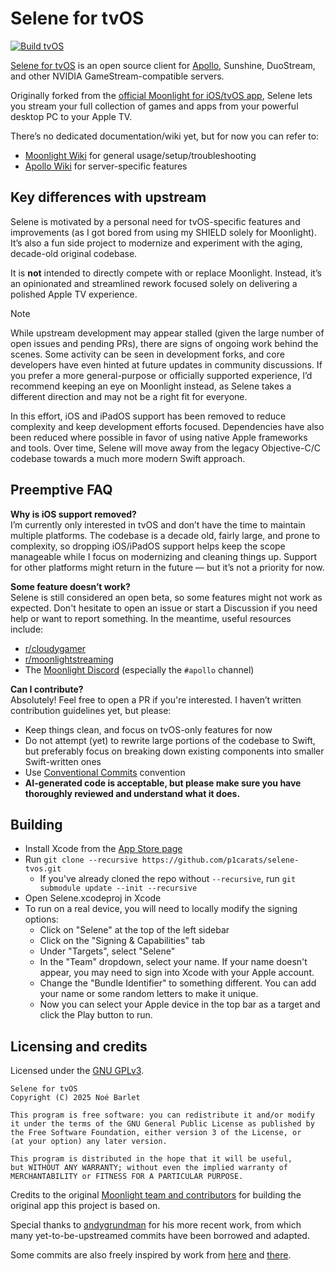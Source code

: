 # Selene for tvOS

[![Build tvOS](https://github.com/p1carats/selene-tvos/actions/workflows/build.yml/badge.svg)](https://github.com/p1carats/selene-tvos/actions/workflows/build.yml)

[Selene for tvOS](https://github.com/p1carats/selene-tvos) is an open source client for [Apollo](https://github.com/ClassicOldSong/Apollo), Sunshine, DuoStream, and other NVIDIA GameStream-compatible servers.

Originally forked from the [official Moonlight for iOS/tvOS app](https://github.com/moonlight-stream/moonlight-ios), Selene lets you stream your full collection of games and apps from your powerful desktop PC to your Apple TV.

There’s no dedicated documentation/wiki yet, but for now you can refer to:
- [Moonlight Wiki](https://github.com/moonlight-stream/moonlight-docs/wiki) for general usage/setup/troubleshooting
- [Apollo Wiki](https://github.com/ClassicOldSong/Apollo/wiki) for server-specific features


## Key differences with upstream

Selene is motivated by a personal need for tvOS-specific features and improvements (as I got bored from using my SHIELD solely for Moonlight). It’s also a fun side project to modernize and experiment with the aging, decade-old original codebase.

It is **not** intended to directly compete with or replace Moonlight. Instead, it’s an opinionated and streamlined rework focused solely on delivering a polished Apple TV experience.

> [!NOTE]  
> While upstream development may appear stalled (given the large number of open issues and pending PRs), there are signs of ongoing work behind the scenes. Some activity can be seen in development forks, and core developers have even hinted at future updates in community discussions. If you prefer a more general-purpose or officially supported experience, I’d recommend keeping an eye on Moonlight instead, as Selene takes a different direction and may not be a right fit for everyone.

In this effort, iOS and iPadOS support has been removed to reduce complexity and keep development efforts focused. Dependencies have also been reduced where possible in favor of using native Apple frameworks and tools.
Over time, Selene will move away from the legacy Objective-C/C codebase towards a much more modern Swift approach.


## Preemptive FAQ

**Why is iOS support removed?**  
I’m currently only interested in tvOS and don’t have the time to maintain multiple platforms.
The codebase is a decade old, fairly large, and prone to complexity, so dropping iOS/iPadOS support helps keep the scope manageable while I focus on modernizing and cleaning things up.
Support for other platforms might return in the future — but it’s not a priority for now.

**Some feature doesn’t work?**  
Selene is still considered an open beta, so some features might not work as expected. Don't hesitate to open an issue or start a Discussion if you need help or want to report something. 
In the meantime, useful resources include:
- [r/cloudygamer](https://reddit.com/r/cloudygamer)
- [r/moonlightstreaming](https://reddit.com/r/moonlightstreaming)
- The [Moonlight Discord](https://moonlight-stream.org/discord) (especially the `#apollo` channel)

**Can I contribute?**  
Absolutely! Feel free to open a PR if you're interested. I haven’t written contribution guidelines yet, but please:
- Keep things clean, and focus on tvOS-only features for now
- Do not attempt (yet) to rewrite large portions of the codebase to Swift, but preferably focus on breaking down existing components into smaller Swift-written ones
- Use [Conventional Commits](https://www.conventionalcommits.org/en/v1.0.0/#summary) convention
- **AI-generated code is acceptable, but please make sure you have thoroughly reviewed and understand what it does.**


## Building

- Install Xcode from the [App Store page](https://apps.apple.com/us/app/xcode/id497799835)
- Run `git clone --recursive https://github.com/p1carats/selene-tvos.git`
  -  If you've already cloned the repo without `--recursive`, run `git submodule update --init --recursive`
- Open Selene.xcodeproj in Xcode
- To run on a real device, you will need to locally modify the signing options:
  - Click on "Selene" at the top of the left sidebar
  - Click on the "Signing & Capabilities" tab
  - Under "Targets", select "Selene"
  - In the "Team" dropdown, select your name. If your name doesn't appear, you may need to sign into Xcode with your Apple account.
  - Change the "Bundle Identifier" to something different. You can add your name or some random letters to make it unique.
  - Now you can select your Apple device in the top bar as a target and click the Play button to run.


## Licensing and credits

Licensed under the [GNU GPLv3](LICENSE).

```
Selene for tvOS
Copyright (C) 2025 Noé Barlet

This program is free software: you can redistribute it and/or modify
it under the terms of the GNU General Public License as published by
the Free Software Foundation, either version 3 of the License, or
(at your option) any later version.

This program is distributed in the hope that it will be useful,
but WITHOUT ANY WARRANTY; without even the implied warranty of
MERCHANTABILITY or FITNESS FOR A PARTICULAR PURPOSE.
```

Credits to the original [Moonlight team and contributors](https://github.com/moonlight-stream/moonlight-ios/graphs/contributors) for building the original app this project is based on.

Special thanks to [andygrundman](https://github.com/andygrundman) for his more recent work, from which many yet-to-be-upstreamed commits have been borrowed and adapted.

Some commits are also freely inspired by work from [here](https://github.com/The-Fried-Fish/moonlight-ios-NativeMultiTouchPassthrough) and [there](https://github.com/J5892/moonlight-visionos).